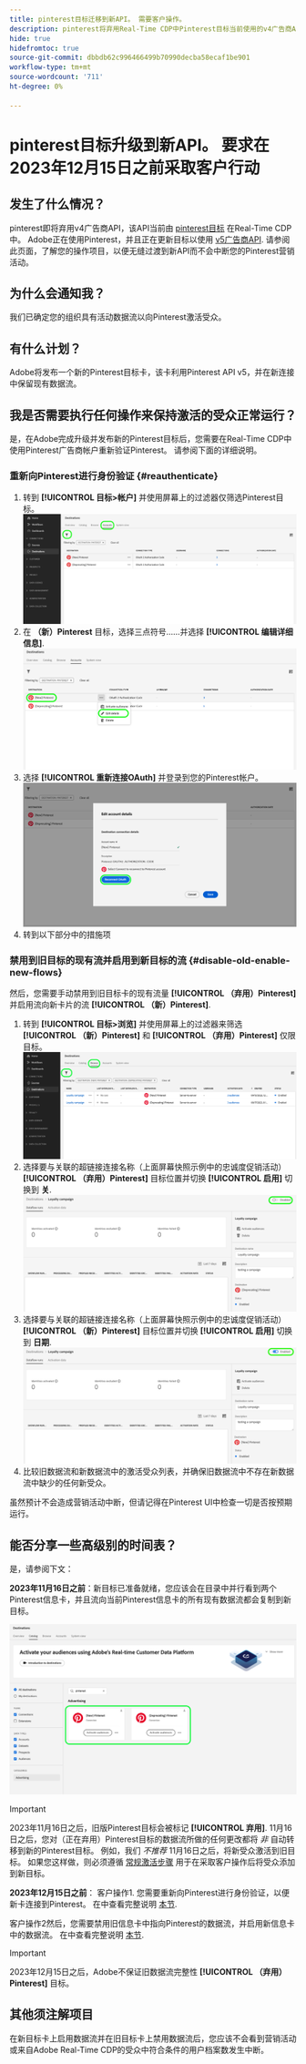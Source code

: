 ```yaml
---
title: pinterest目标迁移到新API。 需要客户操作。
description: pinterest将弃用Real-Time CDP中Pinterest目标当前使用的v4广告商API。 了解您的操作项目，以便无缝过渡到新API而不会中断您的Pinterest营销活动。
hide: true
hidefromtoc: true
source-git-commit: dbbdb62c996466499b70990decba58ecaf1be901
workflow-type: tm+mt
source-wordcount: '711'
ht-degree: 0%

---
```


# pinterest目标升级到新API。 要求在2023年12月15日之前采取客户行动

## 发生了什么情况？

pinterest即将弃用v4广告商API，该API当前由 [pinterest目标](/help/destinations/catalog/advertising/pinterest.md) 在Real-Time CDP中。 Adobe正在使用Pinterest，并且正在更新目标以使用 [v5广告商API](https://developers.pinterest.com/docs/getting-started/migration/). 请参阅此页面，了解您的操作项目，以便无缝过渡到新API而不会中断您的Pinterest营销活动。

## 为什么会通知我？

我们已确定您的组织具有活动数据流以向Pinterest激活受众。

## 有什么计划？

Adobe将发布一个新的Pinterest目标卡，该卡利用Pinterest API v5，并在新连接中保留现有数据流。

## 我是否需要执行任何操作来保持激活的受众正常运行？

是，在Adobe完成升级并发布新的Pinterest目标后，您需要在Real-Time CDP中使用Pinterest广告商帐户重新验证Pinterest。 请参阅下面的详细说明。

### 重新向Pinterest进行身份验证 {#reauthenticate}

1. 转到 **[!UICONTROL 目标>帐户]** 并使用屏幕上的过滤器仅筛选Pinterest目标。
   ![仅筛选Pinterest帐户](/help/destinations/assets/catalog/advertising/pinterest-migration/filter-pinterest-acconts-only.png)
2. 在 **（新）Pinterest** 目标，选择三点符号……并选择 **[!UICONTROL 编辑详细信息]**.
   ![选择编辑详细信息](/help/destinations/assets/catalog/advertising/pinterest-migration/edit-details-pinterest.png)
3. 选择 **[!UICONTROL 重新连接OAuth]** 并登录到您的Pinterest帐户。
   ![选择重新连接OAuth](/help/destinations/assets/catalog/advertising/pinterest-migration/reconnect-oauth-pinterest.png)
4. 转到以下部分中的措施项

### 禁用到旧目标的现有流并启用到新目标的流 {#disable-old-enable-new-flows}

然后，您需要手动禁用到旧目标卡的现有流量 **[!UICONTROL （弃用）Pinterest]** 并启用流向新卡片的流 **[!UICONTROL （新）Pinterest]**.

1. 转到 **[!UICONTROL 目标>浏览]** 并使用屏幕上的过滤器来筛选 **[!UICONTROL （新）Pinterest]** 和 **[!UICONTROL （弃用）Pinterest]** 仅限目标。
   ![仅在“浏览”选项卡中筛选Pinterest数据流](/help/destinations/assets/catalog/advertising/pinterest-migration/filter-pinterest-browse.png)
2. 选择要与关联的超链接连接名称（上面屏幕快照示例中的忠诚度促销活动） **[!UICONTROL （弃用）Pinterest]** 目标位置并切换 **[!UICONTROL 启用]** 切换到 **关**.
   ![为新连接打开和为旧连接关闭](/help/destinations/assets/catalog/advertising/pinterest-migration/enable-disable-toggle-old-destination.png)
3. 选择要与关联的超链接连接名称（上面屏幕快照示例中的忠诚度促销活动） **[!UICONTROL （新）Pinterest]** 目标位置并切换 **[!UICONTROL 启用]** 切换到 **日期**.
   ![为新连接打开和为旧连接关闭](/help/destinations/assets/catalog/advertising/pinterest-migration/enable-disable-toggle-new-destination.png)
4. 比较旧数据流和新数据流中的激活受众列表，并确保旧数据流中不存在新数据流中缺少的任何新受众。

虽然预计不会造成营销活动中断，但请记得在Pinterest UI中检查一切是否按预期运行。

## 能否分享一些高级别的时间表？

是，请参阅下文：

**2023年11月16日之前**：新目标已准备就绪，您应该会在目录中并行看到两个Pinterest信息卡，并且流向当前Pinterest信息卡的所有现有数据流都会复制到新目标。

![并排显示新旧的Pinterest目标](/help/destinations/assets/catalog/advertising/pinterest-migration/pinterest-two-cards-side-by-side.png)

>[!IMPORTANT]
>
>2023年11月16日之后，旧版Pinterest目标会被标记 **[!UICONTROL 弃用]**. <span class="preview">11月16日之后，您对（正在弃用）Pinterest目标的数据流所做的任何更改都将 *非* 自动转移到新的Pinterest目标。 </span>
>例如，我们 *不推荐* 11月16日之后，将新受众激活到旧目标。 如果您这样做，则必须遵循 [常规激活步骤](/help/destinations/ui/activate-segment-streaming-destinations.md) 用于在采取客户操作后将受众添加到新目标。

**2023年12月15日之前**： <span class="preview">客户操作1</span>. 您需要重新向Pinterest进行身份验证，以便新卡连接到Pinterest。 在中查看完整说明 [本节](#reauthenticate).

<span class="preview">客户操作2</span>然后，您需要禁用旧信息卡中指向Pinterest的数据流，并启用新信息卡中的数据流。 在中查看完整说明 [本节](#disable-old-enable-new-flows).

>[!IMPORTANT]
>
>2023年12月15日之后，Adobe不保证旧数据流完整性 **[!UICONTROL （弃用）Pinterest]** 目标。

## 其他须注解项目

在新目标卡上启用数据流并在旧目标卡上禁用数据流后，您应该不会看到营销活动或来自Adobe Real-Time CDP的受众中符合条件的用户档案数发生中断。
